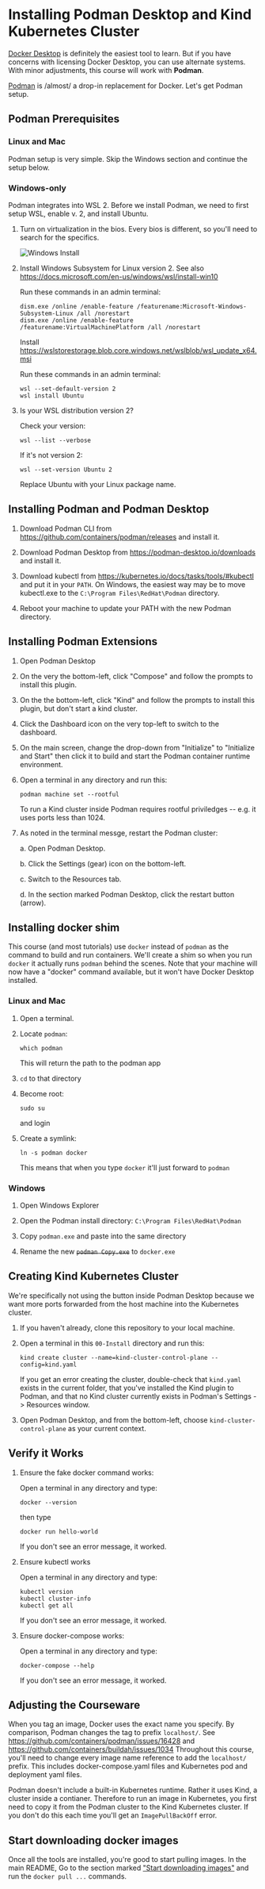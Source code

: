 Installing Podman Desktop and Kind Kubernetes Cluster
=====================================================

[Docker Desktop](README.md) is definitely the easiest tool to learn. But if you have concerns with licensing Docker Desktop, you can use alternate systems.  With minor adjustments, this course will work with **Podman**.

[Podman](https://podman.io/) is /almost/ a drop-in replacement for Docker.  Let's get Podman setup.


Podman Prerequisites
--------------------

### Linux and Mac

Podman setup is very simple.  Skip the Windows section and continue the setup below.

### Windows-only

Podman integrates into WSL 2.  Before we install Podman, we need to first setup WSL, enable v. 2, and install Ubuntu.


1. Turn on virtualization in the bios.  Every bios is different, so you'll need to search for the specifics.

   ![Windows Install](windows.gif)

2. Install Windows Subsystem for Linux version 2.  See also https://docs.microsoft.com/en-us/windows/wsl/install-win10

   Run these commands in an admin terminal:

   ```
   dism.exe /online /enable-feature /featurename:Microsoft-Windows-Subsystem-Linux /all /norestart
   dism.exe /online /enable-feature /featurename:VirtualMachinePlatform /all /norestart
   ```

   Install https://wslstorestorage.blob.core.windows.net/wslblob/wsl_update_x64.msi

   Run these commands in an admin terminal:

   ```
   wsl --set-default-version 2
   wsl install Ubuntu
   ```

3. Is your WSL distribution version 2?

   Check your version:

   ```
   wsl --list --verbose
   ```

   If it's not version 2:

   ```
   wsl --set-version Ubuntu 2
   ```

   Replace Ubuntu with your Linux package name.


Installing Podman and Podman Desktop
------------------------------------

1. Download Podman CLI from https://github.com/containers/podman/releases and install it.

2. Download Podman Desktop from https://podman-desktop.io/downloads and install it.

3. Download kubectl from https://kubernetes.io/docs/tasks/tools/#kubectl and put it in your `PATH`.  On Windows, the easiest way may be to move kubectl.exe to the `C:\Program Files\RedHat\Podman` directory.

4. Reboot your machine to update your PATH with the new Podman directory.


Installing Podman Extensions
----------------------------

1. Open Podman Desktop

2. On the very the bottom-left, click "Compose" and follow the prompts to install this plugin.

3. On the the bottom-left, click "Kind" and follow the prompts to install this plugin, but don't start a kind cluster.

4. Click the Dashboard icon on the very top-left to switch to the dashboard.

5. On the main screen, change the drop-down from "Initialize" to "Initialize and Start" then click it to build and start the Podman container runtime environment.

6. Open a terminal in any directory and run this:

   ```
   podman machine set --rootful
   ```

   To run a Kind cluster inside Podman requires rootful priviledges -- e.g. it uses ports less than 1024.

7. As noted in the terminal messge, restart the Podman cluster:

   a. Open Podman Desktop.

   b. Click the Settings (gear) icon on the bottom-left.

   c. Switch to the Resources tab.

   d. In the section marked Podman Desktop, click the restart button (arrow).


Installing docker shim
----------------------

This course (and most tutorials) use `docker` instead of `podman` as the command to build and run containers.  We'll create a shim so when you run `docker` it actually runs `podman` behind the scenes.  Note that your machine will now have a "docker" command available, but it won't have Docker Desktop installed.

### Linux and Mac

1. Open a terminal.

2. Locate `podman`:

   ```
   which podman
   ```

   This will return the path to the podman app

3. `cd` to that directory

4. Become root:

   ```
   sudo su
   ```

   and login

5. Create a symlink:

   ```
   ln -s podman docker
   ```

   This means that when you type `docker` it'll just forward to `podman`

### Windows

1. Open Windows Explorer

2. Open the Podman install directory: `C:\Program Files\RedHat\Podman`

3. Copy `podman.exe` and paste into the same directory

3. Rename the new ~~`podman Copy.exe`~~ to `docker.exe`


Creating Kind Kubernetes Cluster
--------------------------------

We're specifically not using the button inside Podman Desktop because we want more ports forwarded from the host machine into the Kubernetes cluster.

1. If you haven't already, clone this repository to your local machine.

2. Open a terminal in this `00-Install` directory and run this:

   ```
   kind create cluster --name=kind-cluster-control-plane --config=kind.yaml
   ```

   If you get an error creating the cluster, double-check that `kind.yaml` exists in the current folder, that you've installed the Kind plugin to Podman, and that no Kind cluster currently exists in Podman's Settings -> Resources window.

3. Open Podman Desktop, and from the bottom-left, choose `kind-cluster-control-plane` as your current context.


Verify it Works
---------------

1. Ensure the fake docker command works:

   Open a terminal in any directory and type:

   ```
   docker --version
   ```

   then type

   ```
   docker run hello-world
   ```

   If you don't see an error message, it worked.

2. Ensure kubectl works

   Open a terminal in any directory and type:

   ```
   kubectl version
   kubectl cluster-info
   kubectl get all
   ```

   If you don't see an error message, it worked.

3. Ensure docker-compose works:

   Open a terminal in any directory and type:

   ```
   docker-compose --help
   ```

   If you don't see an error message, it worked.


Adjusting the Courseware
------------------------

When you tag an image, Docker uses the exact name you specify.  By comparison, Podman changes the tag to prefix `localhost/`.  See https://github.com/containers/podman/issues/16428 and https://github.com/containers/buildah/issues/1034  Throughout this course, you'll need to change every image name reference to add the `localhost/` prefix.  This includes docker-compose.yaml files and Kubernetes pod and deployment yaml files.

Podman doesn't include a built-in Kubernetes runtime.  Rather it uses Kind, a cluster inside a contianer.  Therefore to run an image in Kubernetes, you first need to copy it from the Podman cluster to the Kind Kubernetes cluster.  If you don't do this each time you'll get an `ImagePullBackOff` error.


Start downloading docker images
-------------------------------

Once all the tools are installed, you're good to start pulling images.  In the main README, Go to the section marked ["Start downloading images"](README.md#start-downloading-docker-images) and run the `docker pull ...` commands.

